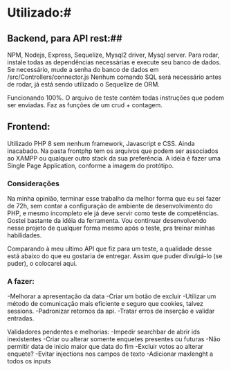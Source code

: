 # Utilizado:#
## Backend, para API rest:##
NPM, Nodejs, Express, Sequelize, Mysql2 driver, Mysql server.
Para rodar, instale todas as dependências necessárias e execute seu banco de dados. Se necessário, mude a senha do banco de dados em /src/Controllers/connector.js
Nenhum comando SQL será necessário antes de rodar, já está sendo utilizado o Sequelize de ORM.

Funcionando 100%. O arquivo de teste contém todas instruções que podem ser enviadas.
Faz as funções de um crud + contagem.

## Frontend: ##
Utilizado PHP 8 sem nenhum framework, Javascript e CSS. Ainda inacabado. Na pasta frontphp tem os arquivos que podem ser associados ao XAMPP ou qualquer outro stack da sua preferência. A idéia é fazer uma Single Page Application, conforme a imagem do protótipo.
### Considerações ###
Na minha opinião, terminar esse trabalho da melhor forma que eu sei fazer de 72h, sem contar a configuração de ambiente de desenvolvimento do PHP, e mesmo incompleto ele já deve servir como teste de competências. Gostei bastante da idéia da ferramenta. Vou continuar desenvolvendo nesse projeto de qualquer forma mesmo após o teste, pra treinar minhas habilidades.

Comparando à meu ultimo API que fiz para um teste, a qualidade desse está abaixo do que eu gostaria de entregar. Assim que puder divulgá-lo (se puder), o colocarei aqui.

### A fazer:
-Melhorar a apresentação da data
-Criar um botão de excluir
-Utilizar um método de comunicação mais eficiente e seguro que cookies, talvez sessions.
-Padronizar retornos da api.
-Tratar erros de inserção e validar entradas.

Validadores pendentes e melhorias: 
-Impedir searchbar de abrir ids inexistentes
-Criar ou alterar somente enquetes presentes ou futuras
-Não permitir data de inicio maior que data do fim
-Excluir votos ao alterar enquete?
-Evitar injections nos campos de texto
-Adicionar maxlenght a todos os inputs

